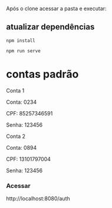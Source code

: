 Após o clone acessar a pasta e executar:

## atualizar dependências
```
npm install

npm run serve
```
# contas padrão

Conta 1
  
  Conta: 0234

  CPF: 85257346591
  
  Senha: 123456
  
Conta 2

  Conta: 0894
  

  CPF: 13101797004
  
  
  Senha: 123456


### Acessar
http://localhost:8080/auth
